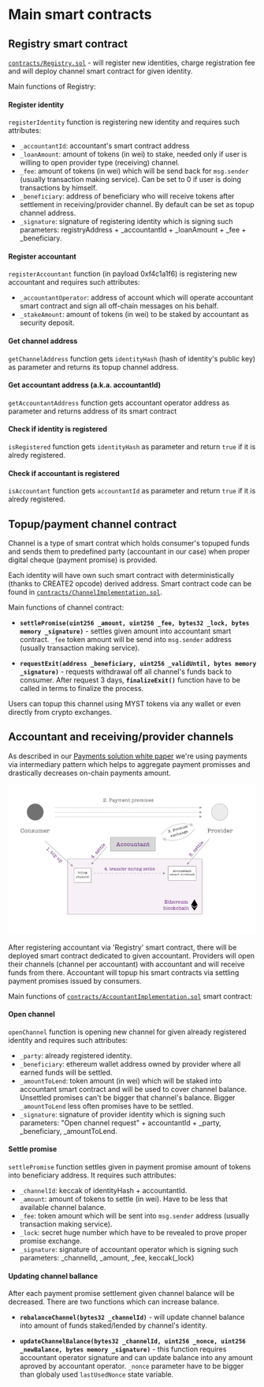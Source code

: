 Main smart contracts
====================

Registry smart contract
-----------------------

[`contracts/Registry.sol`](../contracts/Registry.sol) - will register new identities, charge registration fee and will deploy channel smart contract for given identity.

Main functions of Registry:

#### Register identity
`registerIdentity` function is registering new identity and requires such attributes:
 * `_accountantId`: accountant's smart contract address
 * `_loanAmount`: amount of tokens (in wei) to stake, needed only if user is willing to open provider type (receiving) channel.
 * `_fee`: amount of tokens (in wei) which will be send back for `msg.sender` (usually transaction making service). Can be set to 0 if user is doing transactions by himself.
 * `_beneficiary`: address of beneficiary who will receive tokens after settlement in receiving/provider channel. By default can be set as topup channel address.
 * `_signature`: signature of registering identity which is signing such parameters: registryAddress + _accountantId + _loanAmount + _fee + _beneficiary.

#### Register accountant
`registerAccountant` function (in payload 0xf4c1a1f6) is registering new accountant and requires such attributes:
 * `_accountantOperator`: address of account which will operate accountant smart contract and sign all off-chain messages on his behalf.
 * `_stakeAmount`: amount of tokens (in wei) to be staked by accountant as security deposit.

#### Get channel address
`getChannelAddress` function gets `identityHash` (hash of identity's public key) as parameter and returns its topup channel address.

#### Get accountant address (a.k.a. accountantId)
`getAccountantAddress` function gets accountant operator address as parameter and returns address of its smart contract

#### Check if identity is registered
`isRegistered` function gets `identityHash` as parameter and return `true` if it is alredy registered.

#### Check if accountant is registered
`isAccountant` function gets `accountantId` as parameter and return `true` if it is alredy registered.


Topup/payment channel contract
------------------------------

Channel is a type of smart contrat which holds consumer's topuped funds and sends them to predefined party (accountant in our case) when proper digital cheque (payment promise) is provided.

Each identity will have own such smart contract with deterministically (thanks to CREATE2 opcode) derived address. Smart contract code can be found in [`contracts/ChannelImplementation.sol`](../contracts/ChannelImplementation.sol).

Main functions of channel contract:

* **`settlePromise(uint256 _amount, uint256 _fee, bytes32 _lock, bytes memory _signature)`** - settles given amount into accountant smart contract. `_fee` token amount will be send into `msg.sender` address (usually transaction making service).

* **`requestExit(address _beneficiary, uint256 _validUntil, bytes memory _signature)`** - requests withdrawal off all channel's funds back to consumer. After request 3 days,  **`finalizeExit()`** function have to be called in terms to finalize the process.

Users can topup this channel using MYST tokens via any wallet or even directly from crypto exchanges.

Accountant and receiving/provider channels
------------------------------------------

As described in our [Payments solution white paper](paper/accountant-pattern.pdf) we're using payments via intermediary pattern which helps to aggregate payment promisses and drastically decreases on-chain payments amount.

![Accountant pattern](img/payment-via-accountant.png)

After registering accountant via 'Registry' smart contract, there will be deployed smart contract dedicated to given accountant. Providers will open their channels (channel per accountant) with accountant and will receive funds from there. Accountant will topup his smart contracts via settling payment promises issued by consumers.

Main functions of [`contracts/AccountantImplementation.sol`](../contracts/AccountantImplementation.sol) smart contract:

#### Open channel

`openChannel` function is opening new channel for given already registered identity and requires such attributes:

 * `_party`: already registered identity.
 * `_beneficiary`: ethereum wallet address owned by provider where all earned funds will be settled.
 * `_amountToLend`: token amount (in wei) which will be staked into accountant smart contract and will be used to cover channel balance. Unsettled promises can't be bigger that channel's balance. Bigger `_amountToLend` less often promises have to be settled.
 * `_signature`: signature of provider identity which is signing such parameters: "Open channel request" + accountantId + _party, _beneficiary, _amountToLend.

 #### Settle promise
`settlePromise` function settles given in payment promise amount of tokens into beneficiary address. It requires such attributes:

 * `_channelId`: keccak of identityHash + accountantId.
 * `_amount`: amount of tokens to settle (in wei). Have to be less that available channel balance.
 * `_fee`: token amount which will be sent into `msg.sender` address (usually transaction making service).
 * `_lock`: secret huge number which have to be revealed to prove proper promise exchange.
 * `_signature`: signature of accountant operator which is signing such parameters: _channelId, _amount, _fee, keccak(_lock)

#### Updating channel ballance

After each payment promise settlement given channel balance will be decreased. There are two functions which can increase balance.

 * **`rebalanceChannel(bytes32 _channelId)`** - will update channel balance into amount of funds staked/lended by channel's identity.

 * **`updateChannelBalance(bytes32 _channelId, uint256 _nonce, uint256 _newBalance, bytes memory _signature)`** - this function requires accountant operator signature and can update balance into any amount aproved by accountant operator. `_nonce` parameter have to be bigger than globaly used `lastUsedNonce` state variable.
